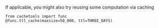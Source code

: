 If applicable, you might also try reusing some computation via caching

  


    from cachetools import func
    @func.ttl_cache(maxsize=50_000, ttl=THREE_DAYS)
